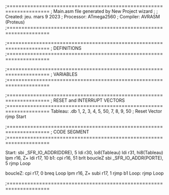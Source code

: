 ;====================================================================
; Main.asm file generated by New Project wizard
;
; Created:   jeu. mars 9 2023
; Processor: ATmega2560
; Compiler:  AVRASM (Proteus)
;====================================================================

;====================================================================
; DEFINITIONS
;====================================================================

;====================================================================
; VARIABLES
;====================================================================

;====================================================================
; RESET and INTERRUPT VECTORS
;====================================================================
Tableau: .db 1, 2, 3, 4, 5, 50, 7, 8, 9, 50
      ; Reset Vector
      rjmp  Start

;====================================================================
; CODE SEGMENT
;====================================================================

Start:
      sbi _SFR_IO_ADDR(DDRE), 5
      ldi r30, lo8(Tableau)
      ldi r31, hi8(Tableau)
      lpm r16, Z+
      ldi r17, 10
b1:   cpi r16, 51
      brlt boucleZ
      sbi _SFR_IO_ADDR(PORTE), 5
      rjmp Loop

boucleZ:
      cpi r17, 0
      breq Loop
      lpm r16, Z+
      subi r17, 1
      rjmp b1
Loop:
      rjmp  Loop

;====================================================================